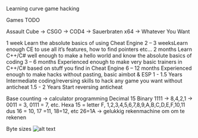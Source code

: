 Learning curve game hacking

Games TODO

Assault Cube -> CSGO -> COD4 -> Sauerbraten x64 -> Whatever You Want


1 week​
Learn the absolute basics of using Cheat Engine​
2 – 3 weeks​
Learn enough CE to use all it’s features, how to find pointers etc…​
2 months​
Learn C++/C# well enough to make a hello world and know the absolute basics of coding​
3 – 6 months​
Experienced enough to make very basic trainers in C++/C# based on stuff you find in Cheat Engine​
6 – 12 months​
Experienced enough to make hacks without pasting, basic aimbot & ESP​
1 - 1.5 Years​
Intermediate coding/reversing skills to hack any game you want without anticheat​
1.5 - 2 Years​
Start reversing anticheat​



Base counting -> calculator programming
Decimal 15
Binary 1111 -> 8,4,2,1 -> 0011 = 3, 0111 = 7, etc. 
Hexa 15 = letter F,
1,2,3,4,5,6,7,8,9,A,B,C,D,E,F,10,11
dus 16 = 10, 17 =11, 18=12, etc 26=1A -> gelukkig rekenmachine om om te rekenen

Byte sizes
![alt text](image.png)
